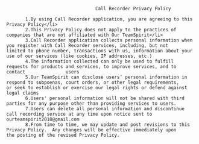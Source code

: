                                      Call Recorder Privacy Policy
  
           1.By using Call Recorder application, you are agreeing to this Privacy Policy</li>
           2.This Privacy Policy does not apply to the practices of companies that are not affiliated with Our TeamSpirit</li>
           3.Call Recorder application collects personal information when you register with Call Recorder services, including, but not                  limited to phone number, transactions with us, information about your use of our services (like cookies, IP addresses, etc.)
           4.The information collected can only be used to fulfill requests for products and services, to improve services, and to contact               users
           5.Our TeamSpirit can disclose users’ personal information in respond to subpoenas, court orders, or other legal requirements,                or seek to establish or exercise our legal rights or defend against legal claims
           6.Users' personal information will not be shared with third parties for any purpose other than providing services to users.
           7.Users can delete all personal information and discontinue call recording service at any time upon notice sent to                            ourteamspirit2018@gmail.com    
           8.From time to time, we may update and post revisions to this Privacy Policy.  Any changes will be effective immediately upon                 the posting of the revised Privacy Policy.
            

